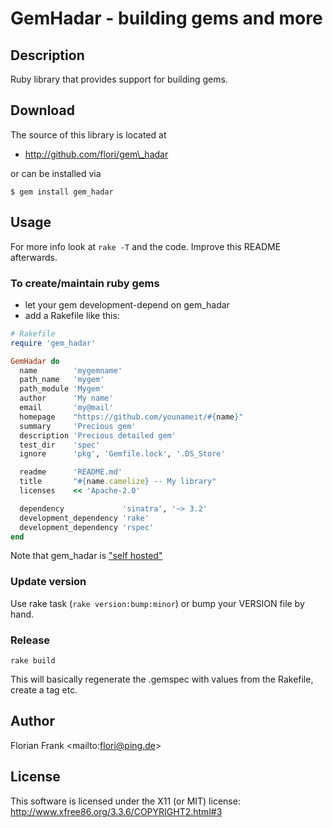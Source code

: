 # GemHadar - building gems and more

## Description

Ruby library that provides support for building gems.

## Download

The source of this library is located at

* http://github.com/flori/gem\_hadar

or can be installed via

```
$ gem install gem_hadar
```

## Usage

For more info look at `rake -T` and the code. Improve this README afterwards.

### To create/maintain ruby gems

* let your gem development-depend on gem_hadar
* add a Rakefile like this:
```ruby
# Rakefile
require 'gem_hadar'

GemHadar do
  name        'mygemname'
  path_name   'mygem'
  path_module 'Mygem'
  author      'My name'
  email       'my@mail'
  homepage    "https://github.com/younameit/#{name}"
  summary     'Precious gem'
  description 'Precious detailed gem'
  test_dir    'spec'
  ignore      'pkg', 'Gemfile.lock', '.DS_Store'

  readme      'README.md'
  title       "#{name.camelize} -- My library"
  licenses    << 'Apache-2.0'

  dependency             'sinatra', '~> 3.2'
  development_dependency 'rake'
  development_dependency 'rspec'
end
```

Note that gem_hadar is ["self hosted"](Rakefile)

### Update version

Use rake task (`rake version:bump:minor`) or bump your VERSION file by hand.

### Release

`rake build`

This will basically regenerate the .gemspec with values from the Rakefile, create a tag etc.

## Author

Florian Frank \<mailto:flori@ping.de\>

## License

This software is licensed under the X11 (or MIT) license:
http://www.xfree86.org/3.3.6/COPYRIGHT2.html#3

